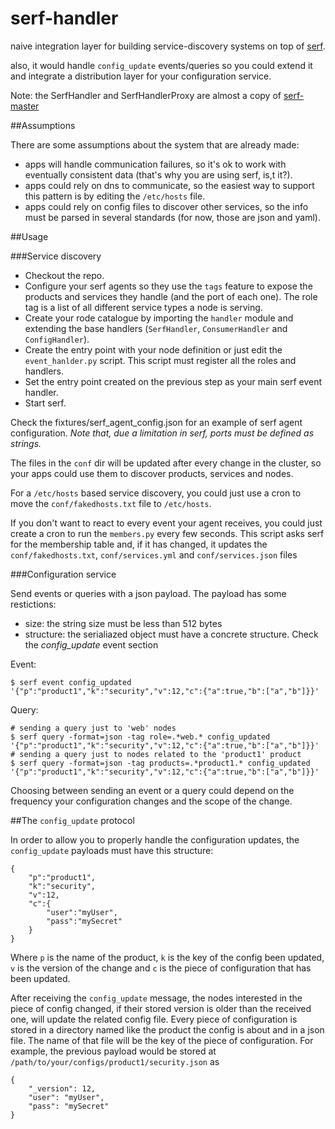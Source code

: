 serf-handler
====

naive integration layer for building service-discovery systems on top of [serf](http://serfdom.io).

also, it would handle `config_update` events/queries so you could extend it and integrate a distribution layer for your configuration service.

Note: the SerfHandler and SerfHandlerProxy are almost a copy of [serf-master](https://github.com/garethr/serf-master)

##Assumptions

There are some assumptions about the system that are already made:

- apps will handle communication failures, so it's ok to work with eventually consistent data (that's why you are using serf, is,t it?).
- apps could rely on dns to communicate, so the easiest way to support this pattern is by editing the `/etc/hosts` file.
- apps could rely on config files to discover other services, so the info must be parsed in several standards (for now, those are json and yaml).

##Usage

###Service discovery

- Checkout the repo.
- Configure your serf agents so they use the `tags` feature to expose the products and services they handle (and the port of each one). The role tag is a list of all different service types a node is serving.
- Create your rode catalogue by importing the `handler` module and extending the base handlers (`SerfHandler`, `ConsumerHandler` and `ConfigHandler`).
- Create the entry point with your node definition or just edit the `event_hanlder.py` script. This script must register all the roles and handlers.
- Set the entry point created on the previous step as your main serf event handler.
- Start serf.

Check the fixtures/serf_agent_config.json for an example of serf agent configuration. *Note that, due a limitation in serf, ports must be defined as strings.*

The files in the `conf` dir will be updated after every change in the cluster, so your apps could use them to discover products, services and nodes.

For a `/etc/hosts` based service discovery, you could just use a cron to move the `conf/fakedhosts.txt` file to `/etc/hosts`.

If you don't want to react to every event your agent receives, you could just create a cron to run the `members.py` every few seconds. This script asks serf for the membership table and, if it has changed, it updates the `conf/fakedhosts.txt`, `conf/services.yml` and `conf/services.json` files

###Configuration service

Send events or queries with a json payload. The payload has some restictions:

- size: the string size must be less than 512 bytes
- structure: the serialiazed object must have a concrete structure. Check the *config_update* event section

Event:

```
$ serf event config_updated '{"p":"product1","k":"security","v":12,"c":{"a":true,"b":["a","b"]}}'
```

Query:

```
# sending a query just to 'web' nodes
$ serf query -format=json -tag role=.*web.* config_updated '{"p":"product1","k":"security","v":12,"c":{"a":true,"b":["a","b"]}}'
# sending a query just to nodes related to the 'product1' product
$ serf query -format=json -tag products=.*product1.* config_updated '{"p":"product1","k":"security","v":12,"c":{"a":true,"b":["a","b"]}}'
```

Choosing between sending an event or a query could depend on the frequency your configuration changes and the scope of the change.

##The `config_update` protocol

In order to allow you to properly handle the configuration updates, the `config_update` payloads must have this structure:

```
{
	"p":"product1",
	"k":"security",
	"v":12,
	"c":{
		"user":"myUser",
		"pass":"mySecret"
	}
}
```

Where `p` is the name of the product, `k` is the key of the config been updated, `v` is the version of the change and `c` is the piece of configuration that has been updated.

After receiving the `config_update` message, the nodes interested in the piece of config changed, if their stored version is older than the received one, will update the related config file. Every piece of configuration is stored in a directory named like the product the config is about and in a json file. The name of that file will be the key of the piece of configuration. For example, the previous payload would be stored at `/path/to/your/configs/product1/security.json` as

```
{
    "_version": 12,
    "user": "myUser",
    "pass": "mySecret"
}
```
